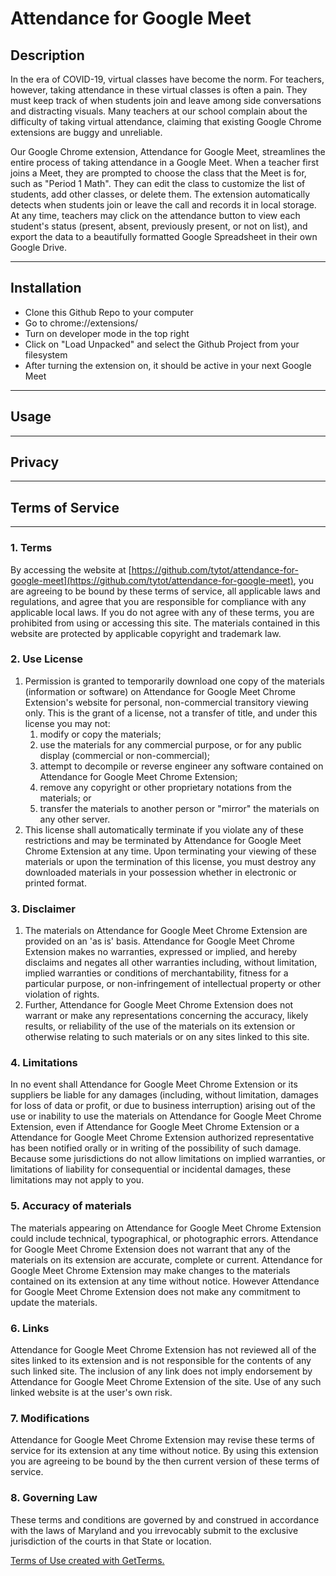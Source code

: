 # Attendance for Google Meet

## Description

In the era of COVID-19, virtual classes have become the norm. For teachers, however, taking attendance in these virtual classes is often a pain. They must keep track of when students join and leave among side conversations and distracting visuals. Many teachers at our school complain about the difficulty of taking virtual attendance, claiming that existing Google Chrome extensions are buggy and unreliable.

Our Google Chrome extension, Attendance for Google Meet, streamlines the entire process of taking attendance in a Google Meet. When a teacher first joins a Meet, they are prompted to choose the class that the Meet is for, such as "Period 1 Math". They can edit the class to customize the list of students, add other classes, or delete them. The extension automatically detects when students join or leave the call and records it in local storage. At any time, teachers may click on the attendance button to view each student's status (present, absent, previously present, or not on list), and export the data to a beautifully formatted Google Spreadsheet in their own Google Drive.

---

## Installation

-   Clone this Github Repo to your computer
-   Go to chrome://extensions/
-   Turn on developer mode in the top right
-   Click on "Load Unpacked" and select the Github Project from your filesystem
-   After turning the extension on, it should be active in your next Google Meet

---

## Usage

---

## Privacy

---

## Terms of Service

---

### 1\. Terms

By accessing the website at [https://github.com/tytot/attendance-for-google-meet](https://github.com/tytot/attendance-for-google-meet), you are agreeing to be bound by these terms of service, all applicable laws and regulations, and agree that you are responsible for compliance with any applicable local laws. If you do not agree with any of these terms, you are prohibited from using or accessing this site. The materials contained in this website are protected by applicable copyright and trademark law.

### 2\. Use License

1.  Permission is granted to temporarily download one copy of the materials (information or software) on Attendance for Google Meet Chrome Extension's website for personal, non-commercial transitory viewing only. This is the grant of a license, not a transfer of title, and under this license you may not:
    1.  modify or copy the materials;
    2.  use the materials for any commercial purpose, or for any public display (commercial or non-commercial);
    3.  attempt to decompile or reverse engineer any software contained on Attendance for Google Meet Chrome Extension;
    4.  remove any copyright or other proprietary notations from the materials; or
    5.  transfer the materials to another person or "mirror" the materials on any other server.
2.  This license shall automatically terminate if you violate any of these restrictions and may be terminated by Attendance for Google Meet Chrome Extension at any time. Upon terminating your viewing of these materials or upon the termination of this license, you must destroy any downloaded materials in your possession whether in electronic or printed format.

### 3\. Disclaimer

1.  The materials on Attendance for Google Meet Chrome Extension are provided on an 'as is' basis. Attendance for Google Meet Chrome Extension makes no warranties, expressed or implied, and hereby disclaims and negates all other warranties including, without limitation, implied warranties or conditions of merchantability, fitness for a particular purpose, or non-infringement of intellectual property or other violation of rights.
2.  Further, Attendance for Google Meet Chrome Extension does not warrant or make any representations concerning the accuracy, likely results, or reliability of the use of the materials on its extension or otherwise relating to such materials or on any sites linked to this site.

### 4\. Limitations

In no event shall Attendance for Google Meet Chrome Extension or its suppliers be liable for any damages (including, without limitation, damages for loss of data or profit, or due to business interruption) arising out of the use or inability to use the materials on Attendance for Google Meet Chrome Extension, even if Attendance for Google Meet Chrome Extension or a Attendance for Google Meet Chrome Extension authorized representative has been notified orally or in writing of the possibility of such damage. Because some jurisdictions do not allow limitations on implied warranties, or limitations of liability for consequential or incidental damages, these limitations may not apply to you.

### 5\. Accuracy of materials

The materials appearing on Attendance for Google Meet Chrome Extension could include technical, typographical, or photographic errors. Attendance for Google Meet Chrome Extension does not warrant that any of the materials on its extension are accurate, complete or current. Attendance for Google Meet Chrome Extension may make changes to the materials contained on its extension at any time without notice. However Attendance for Google Meet Chrome Extension does not make any commitment to update the materials.

### 6\. Links

Attendance for Google Meet Chrome Extension has not reviewed all of the sites linked to its extension and is not responsible for the contents of any such linked site. The inclusion of any link does not imply endorsement by Attendance for Google Meet Chrome Extension of the site. Use of any such linked website is at the user's own risk.

### 7\. Modifications

Attendance for Google Meet Chrome Extension may revise these terms of service for its extension at any time without notice. By using this extension you are agreeing to be bound by the then current version of these terms of service.

### 8\. Governing Law

These terms and conditions are governed by and construed in accordance with the laws of Maryland and you irrevocably submit to the exclusive jurisdiction of the courts in that State or location.

[Terms of Use created with GetTerms.](https://getterms.io "Generate a free terms of use document")
